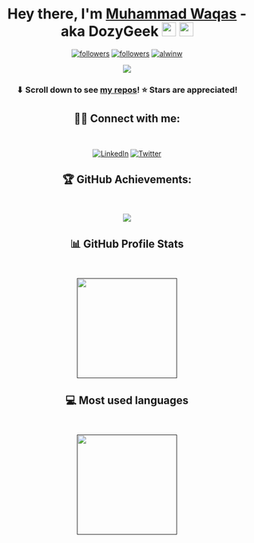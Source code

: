 <h1 align="center">Hey there, I'm <a href="https://www.linkedin.com/DozyGeek">Muhammad Waqas</a> - aka DozyGeek <img src="https://media.giphy.com/media/hvRJCLFzcasrR4ia7z/giphy.gif" width="28"> <img src="https://emojis.slackmojis.com/emojis/images/1531849430/4246/blob-sunglasses.gif?1531849430" width="28"/></h1>

<p align="center">
  <a href="https://twitter.com/dozygeek"><img alt="followers" title="Follow me on Twitter" src="https://img.shields.io/twitter/follow/_alwin_john?logo=Twitter&style=flat-square"/></a>
  <a href="https://github.com/WaqasAzamKml"><img alt="followers" title="Follow me on Github" src="https://img.shields.io/github/followers/WaqasAzamKml?logo=Github&style=flat-square"/></a>
  <a href="https://github.com/WaqasAzamKml" target="_blank"><img alt="alwinw" src="https://badges.pufler.dev/visits/WaqasAzamKml/WaqasAzamKml?logo=GitHub&label=visits&color=success&logoColor=white&style=flat-square"/></a>
</p>

<p align="center">
  <a href="#">
    <img src="https://github-readme-streak-stats.herokuapp.com/?user=WaqasAzamKml"/>
  </a>
</p>

<h3 align="center">⬇ Scroll down to see <a href="https://github.com/WaqasAzamKml?tab=repositories">my repos</a>! ⭐ Stars are appreciated!</h3>

<h2 align="center"> 🙋‍♂️ Connect with me:</h2>
<br/>
<p align="center">
  <a href="https://www.linkedin.com/DozyGeek/"><img alt="LinkedIn" title="LinkedIn" src="https://img.shields.io/badge/-LinkedIn-0077B5?style=for-the-badge&logo=linkedin&logoColor=white"/></a>
  <a href="https://twitter.com/DozyGeek"><img alt="Twitter" title="Twitter" src="https://img.shields.io/badge/-Twitter-1DA1F2?style=for-the-badge&logo=twitter&logoColor=white"/></a>
</p>

<h2 align="center"> 🏆 GitHub Achievements:</h2>

<br/>

<p align="center">
<a href="#"><img src="https://github-profile-trophy.vercel.app/?username=WaqasAzamKml&row=1&theme=discord"></a>
</p>


 <h2 align="center"> 📊 GitHub Profile Stats </h2>
  <br/>
  <p align="center">
<a href=""><img height="200px" src="https://github-readme-stats.vercel.app/api?username=WaqasAzamKml&show_icons=true&bg_color=45,c94b4b,4b134f&title_color=ffffff&text_color=ffffff&icon_color=ffc500"/></a>
  </p>
  
  <h2 align="center">💻 Most used languages</h2>

  <br/>
  <p align="center">
  <a href=""><img height="200px" src="https://github-readme-stats.vercel.app/api/top-langs/?username=WaqasAzamKml&layout=default&bg_color=45,c94b4b,4b134f&title_color=ffffff&text_color=ffffff"/></a>
  </p>

<!--
**WaqasAzamKml/WaqasAzamKml** is a ✨ _special_ ✨ repository because its `README.md` (this file) appears on your GitHub profile.

Here are some ideas to get you started:

- 🔭 I’m currently working on ...
- 🌱 I’m currently learning ...
- 👯 I’m looking to collaborate on ...
- 🤔 I’m looking for help with ...
- 💬 Ask me about ...
- 📫 How to reach me: ...
- 😄 Pronouns: ...
- ⚡ Fun fact: ...
-->
